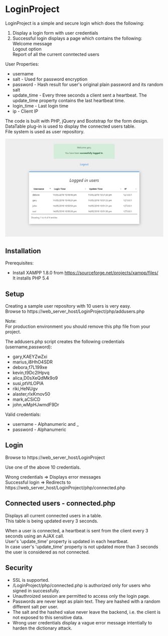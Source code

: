 # LoginProject

LoginProject is a simple and secure login which does the following:
1) Display a login form with user credentials
2) Successful login displays a page which contains the following:\
Welcome message\
Logout option\
Report of all the current conntected users

User Properties:
- username
- salt            - Used for password encryption
- password - Hash result for user's original plain password and its random salt 
- update_time     - Every three seconds a client sent a heartbeat. The update_time property contains the last heartbeat time.
- login_time      - Last login time
- ip              - Client IP 


The code is built with PHP, jQuery and Bootstrap for the form design.\
DataTable plug-in is used to display the connected users table. \
File system is used as user repository.

<img src="./LoginProject.jpg" alt="Connected users page" />

## Installation
Prerequisites:
- Install XAMPP 1.8.0 from https://sourceforge.net/projects/xampp/files/ \
  It installs PHP 5.4

## Setup
Creating a sample user repository with 10 users is very easy. \
Browse to https://web_server_host/LoginProject/php/addusers.php 

Note:\
For production environment you should remove this php file from your project.

The addusers.php script creates the following credentials (username,password):
- gary,KAEYZwZxi 
- marius,i8HhO4SDR 
- debora,f7L199xe 
- kevin,t9Dc2lHpvq 
- alica,D0sXeQdMk9o9 
- susi,ptVtLOPIA 
- riki,HeNUgv 
- alaster,rIxKmov50 
- mark,aCSiCD 
- john,wMpHJwmdF9Dr 

Valid credentials: 
- username - Alphanumeric and _ 
- password - Alphanumeric 

## Login
Browse to https://web_server_host/LoginProject 

Use one of the above 10 credentials. 

Wrong credentials => Displays error messages \
Successful login => Redirects to https://web_server_host/LoginProject/php/connected.php 

## Connected users - connected.php
Displays all current connected users in a table. \
This table is being updated every 3 seconds. 

When a user is connected, a heartbeat is sent from the client every 3 seconds using an AJAX call. \
User's 'update_time' property is updated in each heartbeat. \
In case user's 'update_time' property is not updated more than 3 seconds the user is considered as not connected. 

## Security
- SSL is supported. 
- /LoginProject/php/connected.php is authorized only for users who signed in successfully. 
- Unauthroized session are permitted to access only the login page. 
- Passwords are never kept as plain text. They are hashed with a random different salt per user. 
- The salt and the hashed value never leave the backend, i.e. the client is not exposed to this sensitive data. 
- Wrong user credentials display a vague error message intentially to harden the dictionary attack. 

 
